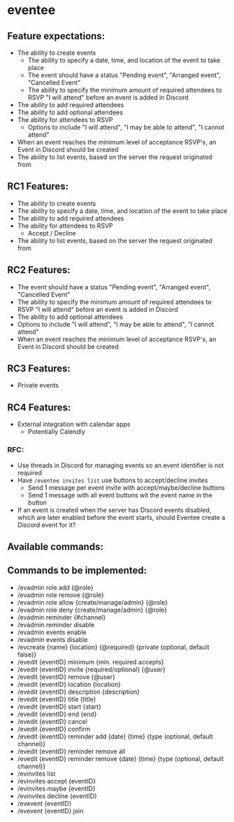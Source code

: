 # eventee

## Feature expectations:
- The ability to create events
    - The ability to specify a date, time, and location of the event to take place
    - The event should have a status "Pending event", "Arranged event", "Cancelled Event"
    - The ability to specify the minimum amount of required attendees to RSVP "I will attend" before an event is added in Discord
- The ability to add required attendees
- The ability to add optional attendees
- The ability for attendees to RSVP
    - Options to include "I will attend", "I may be able to attend", "I cannot attend"
- When an event reaches the minimum level of acceptance RSVP's, an Event in Discord should be created
- The ability to list events, based on the server the request originated from

## RC1 Features:
- The ability to create events
- The ability to specify a date, time, and location of the event to take place
- The ability to add required attendees
- The ability for attendees to RSVP
    - Accept / Decline
- The ability to list events, based on the server the request originated from

## RC2 Features:
- The event should have a status "Pending event", "Arranged event", "Cancelled Event"
- The ability to specify the minimum amount of required attendees to RSVP "I will attend" before an event is added in Discord
- The ability to add optional attendees
- Options to include "I will attend", "I may be able to attend", "I cannot attend"
- When an event reaches the minimum level of acceptance RSVP's, an Event in Discord should be created

## RC3 Features:
- Private events

## RC4 Features:
- External integration with calendar apps
    - Potentially Calendly

### RFC:
- Use threads in Discord for managing events so an event identifier is not required
- Have `/eventee invites list` use buttons to accept/decline invites
    - Send 1 message per event invite with accept/maybe/decline buttons
    - Send 1 message with all event buttons wit the event name in the button
- If an event is created when the server has Discord events disabled, which are later enabled before the event starts, should Eventee create a Discord event for it?

## Available commands:

## Commands to be implemented:
- /evadmin role add {@role}
- /evadmin role remove {@role}
- /evadmin role allow {create/manage/admin} {@role}
- /evadmin role deny {create/manage/admin} {@role}
- /evadmin reminder {#channel}
- /evadmin reminder disable
- /evadmin events enable
- /evadmin events disable
- /evcreate {name} {location} {@required} {private (optional, default false)}
- /evedit {eventID} minimum {min. required accepts}
- /evedit {eventID} invite {required/optional} {@user}
- /evedit {eventID} remove {@user}
- /evedit {eventID} location {location}
- /evedit {eventID} description {description}
- /evedit {eventID} title {title}
- /evedit {eventID} start {start}
- /evedit {eventID} end {end}
- /evedit {eventID} cancel
- /evedit {eventID} confirm
- /evedit {eventID} reminder add {date} {time} {type (optional, default channel)}
- /evedit {eventID} reminder remove all
- /evedit {eventID} reminder remove {date} {time} {type (optional, default channel)}
- /evinvites list
- /evinvites accept {eventID}
- /evinvites maybe {eventID}
- /evinvites decline {eventID}
- /evevent {eventID}
- /evevent {eventID} join